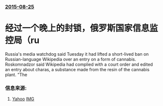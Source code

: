 ### [2015-08-25](/news/2015/08/25/index.md)

##### 
#  经过一个晚上的封锁，俄罗斯国家信息监控局（ru 

Russia's media watchdog said Tuesday it had lifted a short-lived ban on Russian-language Wikipedia over an entry on a form of cannabis. Roskomnadzor said Wikipedia had complied with a court order and edited an entry about charas, a substance made from the resin of the cannabis plant. "The


### 信息来源:

1. [Yahoo](http://news.yahoo.com/russia-lifts-wikipedia-ban-edits-drugs-entry-114930722.html) [IMG](https://s.yimg.com/uu/api/res/1.2/5f7QR0qMCaNiHkNnaEuAqQ--~B/aD02ODE7dz0xMDI0O3NtPTE7YXBwaWQ9eXRhY2h5b24-/http://media.zenfs.com/en_us/News/afp.com/7e6e144c59ce1a5f9229406a25df6182d328d692.jpg)
